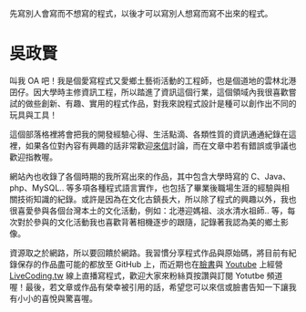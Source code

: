 
先寫別人會寫而不想寫的程式，以後才可以寫別人想寫而寫不出來的程式。

# 吳政賢

叫我 OA 吧！我是個愛寫程式又愛鄉土藝術活動的工程師，也是個道地的雲林北港囝仔。因大學時主修資訊工程，所以踏進了資訊這個行業，這個領域內我很喜歡嘗試的做些創新、有趣、實用的程式作品，對我來說程式設計是種可以創作出不同的玩具與工具！

這個部落格裡將會把我的開發經驗心得、生活點滴、各類性質的資訊通通紀錄在這裡，如果各位對內容有興趣的話非常歡迎[來信](mailto:comdan66@gmail.com?subject=%E4%BE%86%E8%87%AA%E6%96%BC%20OA%27s%20Blog%20%E7%9A%84%E4%BF%A1)討論，而在文章中若有錯誤或爭議也歡迎指教喔。

網站內也收錄了各個時期的我所寫出來的作品，其中包含大學時寫的 C、Java、php、MySQL.. 等多項各種程式語言實作，也包括了畢業後職場生涯的經驗與相關技術知識的紀錄。或許是因為在文化古鎮長大，所以除了程式的興趣以外，我也很喜愛參與各個台灣本土的文化活動，例如：北港迎媽祖、淡水清水祖師.. 等，每次對於參與的文化活動我也喜歡背著相機逐步的跟隨，記錄著我認為美的鄉土影像。

資源取之於網路，所以要回饋於網路。我習慣分享程式作品與原始碼，將目前有紀錄保存的作品盡可能的都放至 GitHub 上，而近期也在[臉書](https://www.facebook.com/LiveCoding.tw)與 [Youtube](https://www.youtube.com/c/LiveCodingTw) 上經營 [LiveCoding.tw](https://www.livecoding.tw/) 線上直播寫程式，歡迎大家來粉絲頁按讚與訂閱 Yotutbe 頻道喔！最後，若文章或作品有榮幸被引用的話，希望您可以來信或臉書告知一下讓我有小小的喜悅與驚喜喔。